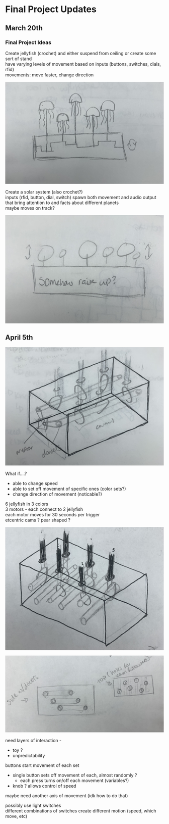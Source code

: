 # Final Project Updates

## March 20th

### Final Project Ideas

Create jellyfish (crochet) and either suspend from ceiling or create some sort of stand  
have varying levels of movement based on inputs (buttons, switches, dials, rfid)  
movements: move faster, change direction  

![Idea 1](images/idea1.jpg)  

Create a solar system (also crochet?)  
inputs (rfid, button, dial, switch) spawn both movement and audio output that bring attention to and facts about different planets  
maybe moves on track?  

![Idea 2](images/idea2.jpg)  

## April 5th

![Sketch 1](images/finalsketch.jpg)

What if....?  

* able to change speed
* able to set off movement of specific ones (color sets?)
* change direction of movement (noticable?)

6 jellyfish in 3 colors  
3 motors - each connect to 2 jellyfish  
each motor moves for 30 seconds per trigger  
etcentric cams ? pear shaped ?  

![Sketch 2](images/finalsketch2.jpg)  

![Sketch 3](images/finalsketch3.jpg)  

need layers of interaction - 

* toy ?
* unpredictability

buttons start movement of each set

* single button sets off movement of each, almost randomly ?
  * each press turns on/off each movement (variables?)
* knob ? allows control of speed

maybe need another axis of movement (idk how to do that)  

possibly use light switches  
different combinations of switches create different motion (speed, which move, etc)  
